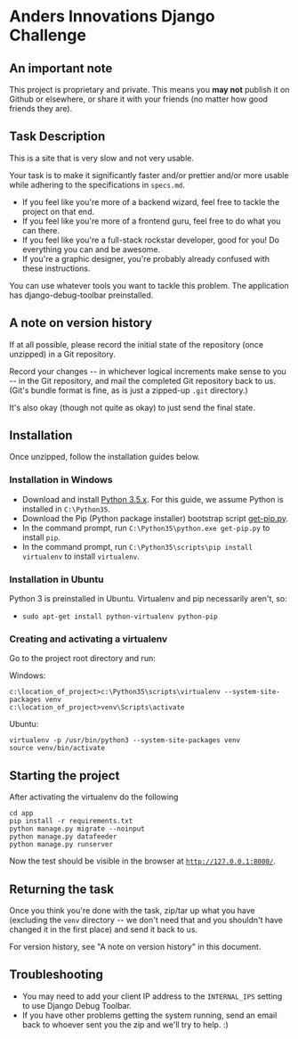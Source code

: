 Anders Innovations Django Challenge
===================================

An important note
-----------------

This project is proprietary and private. This means you **may not** publish it
on Github or elsewhere, or share it with your friends (no matter how good
friends they are).

Task Description
----------------

This is a site that is very slow and not very usable.

Your task is to make it significantly faster and/or prettier and/or more usable
while adhering to the specifications in `specs.md`.

* If you feel like you're more of a backend wizard, feel free to tackle the
  project on that end.
* If you feel like you're more of a frontend guru, feel free to do what you can
  there.
* If you feel like you're a full-stack rockstar developer, good for you! Do
  everything you can and be awesome.
* If you're a graphic designer, you're probably already confused with these
  instructions.

You can use whatever tools you want to tackle this problem. The application has
django-debug-toolbar preinstalled.

A note on version history
-------------------------

If at all possible, please record the initial state of the repository (once
unzipped) in a Git repository.

Record your changes -- in whichever logical increments make sense to you -- in
the Git repository, and mail the completed Git repository back to us. (Git's
bundle format is fine, as is just a zipped-up `.git` directory.)

It's also okay (though not quite as okay) to just send the final state.

Installation
------------

Once unzipped, follow the installation guides below.

### Installation in Windows

* Download and install [Python
  3.5.x](https://www.python.org/ftp/python/3.5.3/python-3.5.3.exe).  For this
  guide, we assume Python is installed in `C:\Python35`.
* Download the Pip (Python package installer) bootstrap script
  [get-pip.py](https://bootstrap.pypa.io/get-pip.py).
* In the command prompt, run `C:\Python35\python.exe get-pip.py` to install
  `pip`.
* In the command prompt, run `C:\Python35\scripts\pip install virtualenv` to
  install `virtualenv`.

### Installation in Ubuntu

Python 3 is preinstalled in Ubuntu. Virtualenv and pip necessarily aren't, so:

* `sudo apt-get install python-virtualenv python-pip`

### Creating and activating a virtualenv

Go to the project root directory and run:

Windows:

```
c:\location_of_project>c:\Python35\scripts\virtualenv --system-site-packages venv
c:\location_of_project>venv\Scripts\activate
```

Ubuntu:

```
virtualenv -p /usr/bin/python3 --system-site-packages venv
source venv/bin/activate
```

Starting the project
--------------------

After activating the virtualenv do the following

```
cd app
pip install -r requirements.txt
python manage.py migrate --noinput
python manage.py datafeeder
python manage.py runserver
```

Now the test should be visible in the browser at
[`http://127.0.0.1:8000/`](http://127.0.0.1:8000/).

Returning the task
------------------

Once you think you're done with the task, zip/tar up what you have (excluding
the `venv` directory -- we don't need that and you shouldn't have changed it in
the first place) and send it back to us.

For version history, see "A note on version history" in this document.

Troubleshooting
---------------

* You may need to add your client IP address to the `INTERNAL_IPS` setting to
  use Django Debug Toolbar.
* If you have other problems getting the system running, send an email back to
  whoever sent you the zip and we'll try to help. :)

